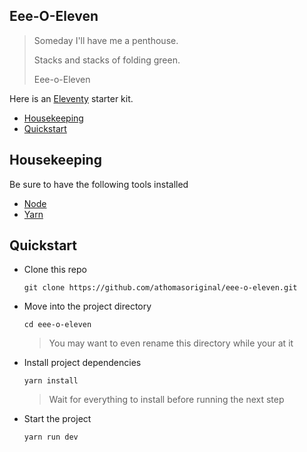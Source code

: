##  Eee-O-Eleven

> Someday I'll have me a penthouse.
>
> Stacks and stacks of folding green.
>
> Eee-o-Eleven

Here is an [Eleventy] starter kit.

- [Housekeeping]
- [Quickstart]


## Housekeeping

Be sure to have the following tools installed

- [Node]
- [Yarn]

## Quickstart

- Clone this repo
  ```command
  git clone https://github.com/athomasoriginal/eee-o-eleven.git
  ```
- Move into the project directory
  ```command
  cd eee-o-eleven
  ```
  > You may want to even rename this directory while your at it
- Install project dependencies
  ```command
  yarn install
  ```
  > Wait for everything to install before running the next step
- Start the project
  ```command
  yarn run dev
  ```



[Housekeeping]: #housekeeping
[Quickstart]: #quickstart



[Eleventy]: https://www.11ty.dev/
[Node]: https://nodejs.org/en/
[Yarn]: https://classic.yarnpkg.com/en/docs/install/
